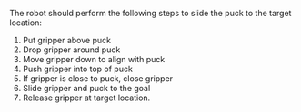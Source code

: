 The robot should perform the following steps to slide the puck to the target location:
1. Put gripper above puck
2. Drop gripper around puck
3. Move gripper down to align with puck
4. Push gripper into top of puck
5. If gripper is close to puck, close gripper
6. Slide gripper and puck to the goal
7. Release gripper at target location.